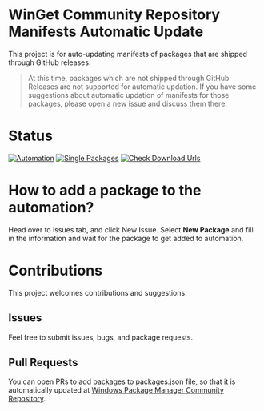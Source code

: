 # WinGet Community Repository Manifests Automatic Update
This project is for auto-updating manifests of packages that are shipped through GitHub releases.
> At this time, packages which are not shipped through GitHub Releases are not supported for automatic updation. If you have some suggestions about automatic updation of manifests for those packages, please open a new issue and discuss them there.

# Status
[![Automation](https://github.com/vedantmgoyal2009/winget-pkgs-automation/actions/workflows/automation.yml/badge.svg)](https://github.com/vedantmgoyal2009/winget-pkgs-automation/actions/workflows/automation.yml)
[![Single Packages](https://github.com/vedantmgoyal2009/winget-pkgs-automation/actions/workflows/single-packages.yml/badge.svg)](https://github.com/vedantmgoyal2009/winget-pkgs-automation/actions/workflows/single-packages.yml)
[![Check Download Urls](https://github.com/vedantmgoyal2009/winget-pkgs-automation/actions/workflows/check-download-urls.yml/badge.svg)](https://github.com/vedantmgoyal2009/winget-pkgs-automation/actions/workflows/check-download-urls.yml)

# How to add a package to the automation?
Head over to issues tab, and click New Issue. Select **New Package** and fill in the information and wait for the package to get added to automation.

# Contributions
This project welcomes contributions and suggestions.

## Issues
Feel free to submit issues, bugs, and package requests.

## Pull Requests
You can open PRs to add packages to packages.json file, so that it is automatically updated at [Windows Package Manager Community Repository](https://github.com/microsoft/winget-pkgs).
